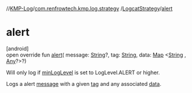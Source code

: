 //[KMP-Log](../../../index.md)/[com.renfrowtech.kmp.log.strategy](../index.md)
/[LogcatStrategy](index.md)/[alert](alert.md)

# alert

[android]\
open override fun [alert](alert.md)(
message: [String](https://kotlinlang.org/api/latest/jvm/stdlib/kotlin/-string/index.html)?,
tag: [String](https://kotlinlang.org/api/latest/jvm/stdlib/kotlin/-string/index.html),
data: [Map](https://kotlinlang.org/api/latest/jvm/stdlib/kotlin.collections/-map/index.html)
&lt;[String](https://kotlinlang.org/api/latest/jvm/stdlib/kotlin/-string/index.html)
, [Any](https://kotlinlang.org/api/latest/jvm/stdlib/kotlin/-any/index.html)?&gt;?)

Will only log if [minLogLevel](min-log-level.md) is set to LogLevel.ALERT or higher.

Logs a alert [message](alert.md) with a given [tag](alert.md) and any associated [data](alert.md).
